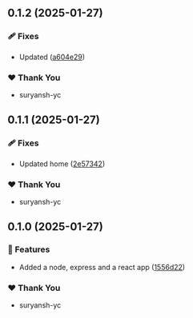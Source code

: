 ## 0.1.2 (2025-01-27)

### 🩹 Fixes

- Updated ([a604e29](https://github.com/suryansh9315/nxdemo2/commit/a604e29))

### ❤️ Thank You

- suryansh-yc

## 0.1.1 (2025-01-27)

### 🩹 Fixes

- Updated home ([2e57342](https://github.com/suryansh9315/nxdemo2/commit/2e57342))

### ❤️ Thank You

- suryansh-yc

## 0.1.0 (2025-01-27)

### 🚀 Features

- Added a node, express and a react app ([1556d22](https://github.com/suryansh9315/nxdemo2/commit/1556d22))

### ❤️ Thank You

- suryansh-yc